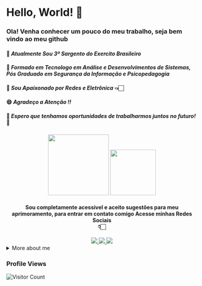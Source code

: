 # Hello, World! 👋

### Ola! Venha conhecer um pouco do meu trabalho, seja bem vindo ao meu github 

#### 💪 *Atualmente Sou 3º Sargento do Exercito Brasileiro*
#### 🎉  *Formado em Tecnologo em Análise e Desenvolvimentos de Sistemas, Pós Graduado em Segurança da Informação e Psicopedagogia*
#### 🔌 *Sou Apaixonado por Redes e Eletrônica* 👈🏻
#### 😄 *Agradeço a Atenção !!* 
#### 🚀 *__Espero que tenhamos oportunidades de trabalharmos juntos no futuro!__* 🚀
  
#####                                         


<div align="center" >
  <img height="160em" src="https://github-readme-stats.vercel.app/api?username=patrickluizdev&show_icons=true&theme=tokyonight&include_all_commits=true&count_private=false"/>    
  <img height="120em" src="https://github-readme-stats.vercel.app/api/top-langs/?username=patrickluizdev&layout=compact&langs_count=7&theme=tokyonight"/>
</div>

  
  
<h4 align="center"> Sou completamente acessivel e aceito sugestões para meu aprimoramento, para entrar em contato comigo Acesse minhas Redes Sociais <BR>👇🏻 </h4>
   
  <div align="center"> 
    <a href="https://instagram.com/patricklduque" target="_blank">
      <img src="https://img.shields.io/badge/-Instagram-%23E4405F?style=for-the-badge&logo=instagram&logoColor=white" target="_blank">
    </a>
    <a href = "mailto:patrickluizjf@hotmail.com">
      <img src="https://img.shields.io/badge/-Gmail-%23333?style=for-the-badge&logo=gmail&logoColor=white" target="_blank">
    </a> 
    <a href="https://www.linkedin.com/in/patricklduque/" target="_blank">
      <img src="https://img.shields.io/badge/-LinkedIn-%230077B5?style=for-the-badge&logo=linkedin&logoColor=white" target="_blank">
    </a>
  </div>
  
  <details>
  <summary> More about me</summary>
<div align="left">
 
``` js
const patrickLuiz = {
    personal: {
        fullName: 'Patrick Luiz',
        birthDate: '1997-01-03',
        interests: [ 'language learning', 'technology, 'games', 'engineering', 'movie', 'anime', 'music'],
        motivation: [
            'Helping society to coexist with harmony',
            'Making life easier and smarter through technology',
        ],
    },
    technical: {
        technologies: {
            frontEnd: {
                Javascript: ['React'],
                HTML: ['HTML5', 'Semantic HTML'],
                CSS: ['sass', 'styled-components', 'Bootstrap'],
            },
            backEnd: {
                Javascript: [],
                PHP: [],
            },
            architecture: ['Single Page Applications', 'EC2', 'Networks'],
        },
    }
}
```
  </div>
</details>

###  Profile Views
<p align="center">


![Visitor Count](https://profile-counter.glitch.me/{patrickluizdev}/count.svg)
</p>

